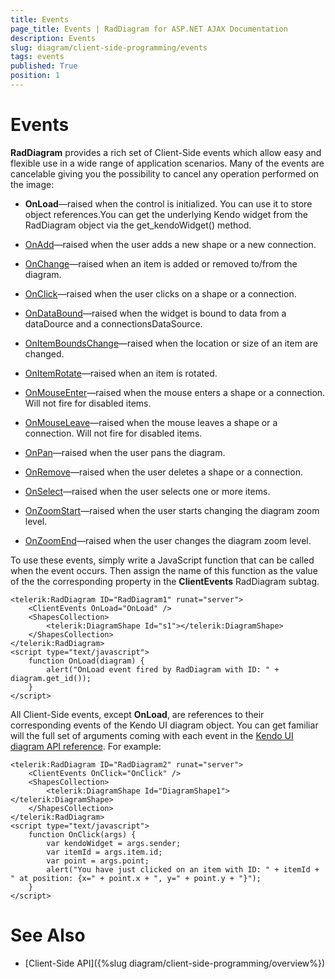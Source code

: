 ```yaml
---
title: Events
page_title: Events | RadDiagram for ASP.NET AJAX Documentation
description: Events
slug: diagram/client-side-programming/events
tags: events
published: True
position: 1
---
```


# Events

**RadDiagram** provides a rich set of Client-Side events which allow easy and flexible use in a wide range of application scenarios.	Many of the events are cancelable giving you the possibility to cancel any operation performed on the image:

* **OnLoad**—raised when the control is initialized. You can use it to store object references.You can get the underlying Kendo widget from the RadDiagram object via the get_kendoWidget() method.

* [OnAdd](https://docs.telerik.com/kendo-ui/api/javascript/dataviz/ui/diagram#events-add)—raised when the user adds a new shape or a new connection.

* [OnChange](https://docs.telerik.com/kendo-ui/api/javascript/dataviz/ui/diagram#events-change)—raised when an item is added or removed to/from the diagram.

* [OnClick](https://docs.telerik.com/kendo-ui/api/javascript/dataviz/ui/diagram#events-click)—raised when the user clicks on a shape or a connection.

* [OnDataBound](https://docs.telerik.com/kendo-ui/api/javascript/dataviz/ui/diagram#events-dataBound)—raised when the widget is bound to data from a dataDource and a connectionsDataSource.

* [OnItemBoundsChange](https://docs.telerik.com/kendo-ui/api/javascript/dataviz/ui/diagram#events-itemBoundsChange)—raised when the location or size of an item are changed.

* [OnItemRotate](https://docs.telerik.com/kendo-ui/api/javascript/dataviz/ui/diagram#events-itemRotate)—raised when an item is rotated.

* [OnMouseEnter](https://docs.telerik.com/kendo-ui/api/javascript/dataviz/ui/diagram#events-mouseEnter)—raised when the mouse enters a shape or a connection. Will not fire for disabled items.

* [OnMouseLeave](https://docs.telerik.com/kendo-ui/api/javascript/dataviz/ui/diagram#events-mouseLeave)—raised when the mouse leaves a shape or a connection. Will not fire for disabled items.

* [OnPan](https://docs.telerik.com/kendo-ui/api/javascript/dataviz/ui/diagram#events-pan)—raised when the user pans the diagram.

* [OnRemove](https://docs.telerik.com/kendo-ui/api/javascript/dataviz/ui/diagram#events-remove)—raised when the user deletes a shape or a connection.

* [OnSelect](https://docs.telerik.com/kendo-ui/api/javascript/dataviz/ui/diagram#events-select)—raised when the user selects one or more items.

* [OnZoomStart](https://docs.telerik.com/kendo-ui/api/javascript/dataviz/ui/diagram#events-zoomStart)—raised when the user starts changing the diagram zoom level.

* [OnZoomEnd](https://docs.telerik.com/kendo-ui/api/javascript/dataviz/ui/diagram#events-zoomEnd)—raised when the user changes the diagram zoom level.

To use these events, simply write a JavaScript function that can be called when the event occurs. Then assign the name of this function as the value of the the	corresponding property in the **ClientEvents** RadDiagram subtag.

````ASP.NET
<telerik:RadDiagram ID="RadDiagram1" runat="server">
	<ClientEvents OnLoad="OnLoad" />
	<ShapesCollection>
		<telerik:DiagramShape Id="s1"></telerik:DiagramShape>
	</ShapesCollection>
</telerik:RadDiagram>
<script type="text/javascript">
	function OnLoad(diagram) {
		alert("OnLoad event fired by RadDiagram with ID: " + diagram.get_id());
	}
</script>
````

All Client-Side events, except **OnLoad**, are references to their corresponding events of the Kendo UI diagram object. You can get familiar will the full set of arguments coming with each event in the [Kendo UI diagram API reference](https://docs.telerik.com/kendo-ui/api/javascript/dataviz/ui/diagram#events). For example:

````ASP.NET
<telerik:RadDiagram ID="RadDiagram2" runat="server">
	<ClientEvents OnClick="OnClick" />
	<ShapesCollection>
		<telerik:DiagramShape Id="DiagramShape1"></telerik:DiagramShape>
	</ShapesCollection>
</telerik:RadDiagram>
<script type="text/javascript">
	function OnClick(args) {
		var kendoWidget = args.sender;
		var itemId = args.item.id;
		var point = args.point;
		alert("You have just clicked on an item with ID: " + itemId + " at position: {x=" + point.x + ", y=" + point.y + "}");
	}
</script>
````

# See Also

 * [Client-Side API]({%slug diagram/client-side-programming/overview%})
